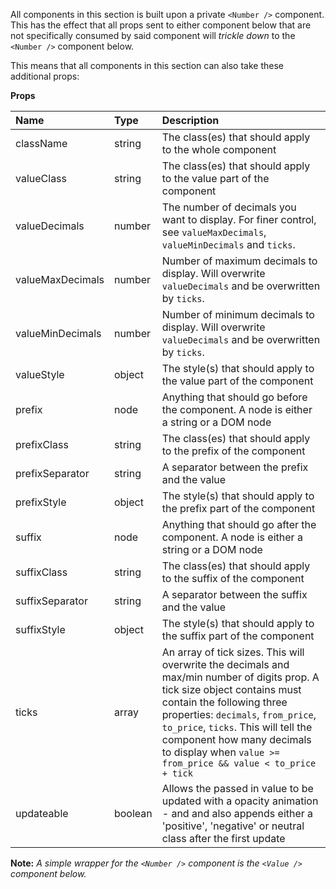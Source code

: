 All components in this section is built upon a private `<Number />` component. This has the effect that all props sent to either component below that are not specifically consumed by said component will _trickle down_ to the `<Number />` component below.

This means that all components in this section can also take these additional props:

**Props**

| Name             | Type    | Description                                                                                                                                                                                                                                                                                                                         |
| :--------------- | :------ | :---------------------------------------------------------------------------------------------------------------------------------------------------------------------------------------------------------------------------------------------------------------------------------------------------------------------------------- |
| className        | string  | The class(es) that should apply to the whole component                                                                                                                                                                                                                                                                              |
| valueClass       | string  | The class(es) that should apply to the value part of the component                                                                                                                                                                                                                                                                  |
| valueDecimals    | number  | The number of decimals you want to display. For finer control, see `valueMaxDecimals`, `valueMinDecimals` and `ticks`.                                                                                                                                                                                                              |
| valueMaxDecimals | number  | Number of maximum decimals to display. Will overwrite `valueDecimals` and be overwritten by `ticks`.                                                                                                                                                                                                                                |
| valueMinDecimals | number  | Number of minimum decimals to display. Will overwrite `valueDecimals` and be overwritten by `ticks`.                                                                                                                                                                                                                                |
| valueStyle       | object  | The style(s) that should apply to the value part of the component                                                                                                                                                                                                                                                                   |
| prefix           | node    | Anything that should go before the component. A node is either a string or a DOM node                                                                                                                                                                                                                                               |
| prefixClass      | string  | The class(es) that should apply to the prefix of the component                                                                                                                                                                                                                                                                      |
| prefixSeparator  | string  | A separator between the prefix and the value                                                                                                                                                                                                                                                                                        |
| prefixStyle      | object  | The style(s) that should apply to the prefix part of the component                                                                                                                                                                                                                                                                  |
| suffix           | node    | Anything that should go after the component. A node is either a string or a DOM node                                                                                                                                                                                                                                                |
| suffixClass      | string  | The class(es) that should apply to the suffix of the component                                                                                                                                                                                                                                                                      |
| suffixSeparator  | string  | A separator between the suffix and the value                                                                                                                                                                                                                                                                                        |
| suffixStyle      | object  | The style(s) that should apply to the suffix part of the component                                                                                                                                                                                                                                                                  |
| ticks            | array   | An array of tick sizes. This will overwrite the decimals and max/min number of digits prop. A tick size object contains must contain the following three properties: `decimals`, `from_price`, `to_price`, `ticks`. This will tell the component how many decimals to display when `value >= from_price && value < to_price + tick` |
| updateable       | boolean | Allows the passed in value to be updated with a opacity animation - and and also appends either a 'positive', 'negative' or neutral class after the first update                                                                                                                                                                    |

**Note:** _A simple wrapper for the `<Number />` component is the `<Value />` component below._
